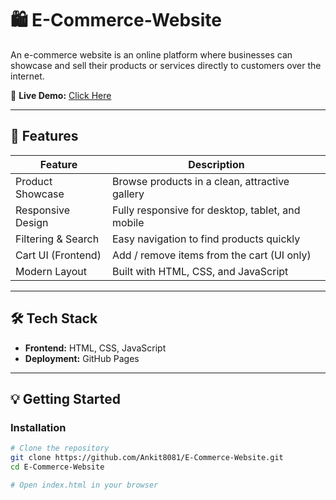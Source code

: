 # 🛍️ E-Commerce-Website

An e-commerce website is an online platform where businesses can showcase and sell their products or services directly to customers over the internet.  

🔗 **Live Demo:** [Click Here](https://ankit8081.github.io/E-Commerce-Website/)


---

## 🚀 Features

| Feature | Description |
|--------|-------------|
| Product Showcase | Browse products in a clean, attractive gallery |
| Responsive Design | Fully responsive for desktop, tablet, and mobile |
| Filtering & Search | Easy navigation to find products quickly |
| Cart UI (Frontend) | Add / remove items from the cart (UI only) |
| Modern Layout | Built with HTML, CSS, and JavaScript |

---

## 🛠️ Tech Stack

- **Frontend:** HTML, CSS, JavaScript  
- **Deployment:** GitHub Pages  

---

## 💡 Getting Started

### Installation

```bash
# Clone the repository
git clone https://github.com/Ankit8081/E-Commerce-Website.git
cd E-Commerce-Website

# Open index.html in your browser
